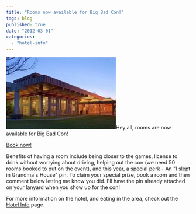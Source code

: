 ```yaml
---
title: "Rooms now available for Big Bad Con!"
tags: blog
published: true
date: "2012-03-01"
categories: 
  - "hotel-info"
---
```


[![Grandma's House](/images/62608_1-300x198.jpg "Oakland Airport Hilton")](http://www.bigbadcon.com/wp-content/uploads/2012/02/62608_1.jpg)Hey all, rooms are now available for Big Bad Con!

[Book now!](http://www.hilton.com/en/hi/groups/personalized/O/OAKHIHH-BBC-20121005/index.jhtml?WT.mc_id=POG)

Benefits of having a room include being closer to the games, license to drink without worrying about driving, helping out the con (we need 50 rooms booked to put on the event), and this year, a special perk - An "I slept in Grandma's House" pin. To claim your special prize, book a room and then comment below letting me know you did. I'll have the pin already attached on your lanyard when you show up for the con!

For more information on the hotel, and eating in the area, check out the [Hotel Info](http://www.bigbadcon.com/?page_id=192 "Hotel") page.

